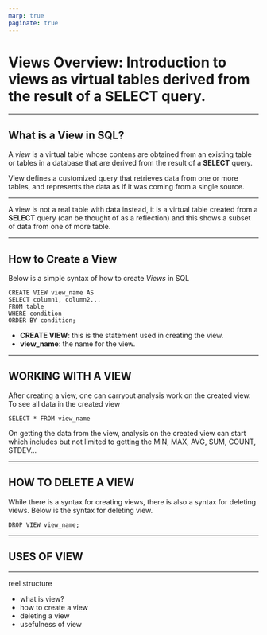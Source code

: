 ```yaml
---
marp: true
paginate: true
---
```


# **Views Overview: Introduction to views as virtual tables derived from the result of a SELECT query.**

---
## **What is a View in SQL?**

A _view_ is a virtual table whose contens are obtained from an existing table or tables in a database that are derived from the result of a **SELECT** query.

View defines a customized query that retrieves data from one or more tables, and represents the data as if it was coming from a single source.

---

A view is not a real table with data instead, it is a virtual table created from a **SELECT** query (can be thought of as a reflection) and this shows a subset of data from one of more table.

---

## **How to Create a View**

Below is a simple syntax of how to create _Views_ in SQL

```
CREATE VIEW view_name AS
SELECT column1, column2...
FROM table
WHERE condition
ORDER BY condition;
```
- **CREATE VIEW**: this is the statement used in creating the view.
- **view_name**: the name for the view.

---
## **WORKING WITH A VIEW**

After creating a view, one can carryout analysis work on the created view. To see all data in the created view

```
SELECT * FROM view_name
```

On getting the data from the view, analysis on the created view can start which includes but not limited to getting the MIN, MAX, AVG, SUM, COUNT, STDEV...

---

## **HOW TO DELETE A VIEW**
While there is a syntax for creating views, there is also a syntax for deleting views. Below is the syntax for deleting view.

```
DROP VIEW view_name;
```


---

## **USES OF VIEW**

---

reel structure
- what is view?
- how to create a view
- deleting a view
- usefulness of view
